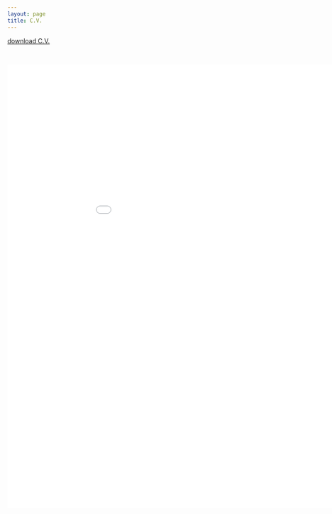 ```yaml
---
layout: page
title: C.V.
---
```

[download C.V.](/assets/Noel.Naughton.CV.pdf)


&nbsp;

 <embed src="/assets/Noel.Naughton.CV.pdf" width = 1000 height = 1000  />

